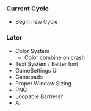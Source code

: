### Current Cycle
- Begin new Cycle

### Later
- Color System
    - Color combine on crash
- Text System / Better font
- GameSettings UI
- Gamepads
- Proper Window Sizing
- PNG
- Loopable Barriers?
- AI